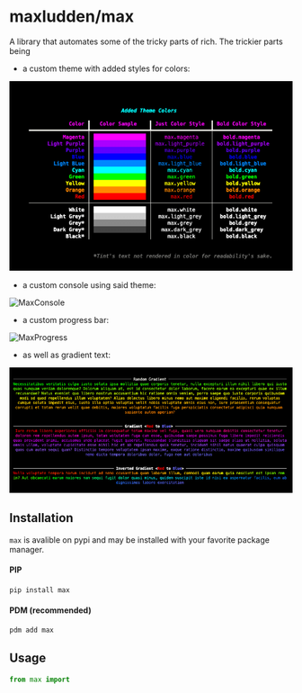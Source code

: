 # maxludden/max

A library that automates some of the tricky parts of rich. The trickier parts being 

- a custom theme with added styles for colors:

![MaxTheme-New](static/MaxTheme.png)

- a custom console using said theme:

![MaxConsole](/Users/maxludden/dev/py/max/static/MaxConsole.png)

- a custom progress bar:

![MaxProgress](static/MaxProgress.gif)

- as well as gradient text:

![Gradient](static/gradients.png)

## Installation

`max` is avalible on pypi and may be installed with your favorite package manager.

#### PIP

```shell
pip install max
```

#### PDM (recommended)

```shell
pdm add max
```

## Usage

```python
from max import 
```

